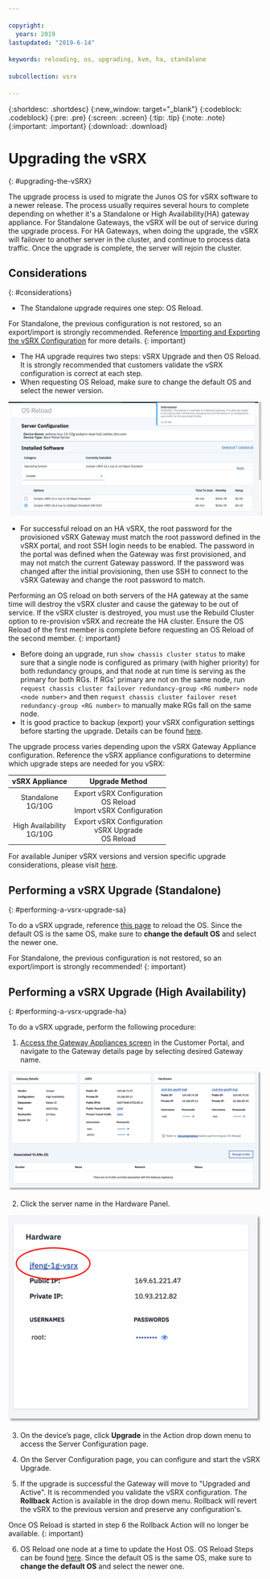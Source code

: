 ```yaml
---

copyright:
  years: 2019
lastupdated: "2019-6-14"

keywords: reloading, os, upgrading, kvm, ha, standalone

subcollection: vsrx

---
```


{:shortdesc: .shortdesc}
{:new_window: target="_blank"}
{:codeblock: .codeblock}
{:pre: .pre}
{:screen: .screen}
{:tip: .tip}
{:note: .note}
{:important: .important}
{:download: .download}

# Upgrading the vSRX
{: #upgrading-the-vSRX}

The upgrade process is used to migrate the Junos OS for vSRX software to a newer release. The process usually requires several hours to complete depending on whether it's a Standalone or High Availability(HA) gateway appliance. For Standalone Gateways, the vSRX will be out of service during the upgrade process. For HA Gateways, when doing the upgrade, the vSRX will failover to another server in the cluster, and continue to process data traffic. Once the upgrade is complete, the server will rejoin the cluster.  

## Considerations
{: #considerations}

* The Standalone upgrade requires one step: OS Reload.

For Standalone, the previous configuration is not restored, so an export/import is strongly recommended. Reference [Importing and Exporting the vSRX Configuration](docs/infrastructure/vsrx?topic=vsrx-importing-and-exporting-the-vsrx-configuration) for more details.
{: important}

* The HA upgrade requires two steps: vSRX Upgrade and then OS Reload. It is strongly recommended that customers validate the vSRX configuration is correct at each step.
* When requesting OS Reload, make sure to change the default OS and select the newer version.

![Change Default OS](images/change_default_os.png)

* For successful reload on an HA vSRX, the root password for the provisioned vSRX Gateway must match the root password defined in the vSRX portal, and root SSH login needs to be enabled. The password in the portal was defined when the Gateway was first provisioned, and may not match the current Gateway password. If the password was changed after the initial provisioning, then use SSH to connect to the vSRX Gateway and change the root password to match.

Performing an OS reload on both servers of the HA gateway at the same time will destroy the vSRX cluster and cause the gateway to be out of service. If the vSRX cluster is destroyed, you must use the Rebuild Cluster option to re-provision vSRX and recreate the HA cluster. Ensure the OS Reload of the first member is complete before requesting an OS Reload of the second member.
{: important}

* Before doing an upgrade, run `show chassis cluster status` to make sure that a single node is configured as primary (with higher priority) for both redundancy groups, and that node at run time is serving as the primary for both RGs. If RGs' primary are not on the same node, run `request chassis cluster failover redundancy-group <RG number> node <node number>` and then `request chassis cluster failover reset redundancy-group <RG number>` to manually make RGs fall on the same node.
* It is good practice to backup (export) your vSRX configuration settings before starting the upgrade. Details can be found [here](/docs/infrastructure/vsrx?topic=vsrx-importing-and-exporting-the-vsrx-configuration).

The upgrade process varies depending upon the vSRX Gateway Appliance configuration. Reference the vSRX appliance configurations to determine which upgrade steps are needed for you vSRX:

| vSRX Appliance              | Upgrade Method                                                      |
| :---:                       |                                                               :---: |
| Standalone<br>1G/10G        | Export vSRX Configuration<br>OS Reload<br>Import vSRX Configuration |
| High Availability<br>1G/10G | Export vSRX Configuration<br>vSRX Upgrade<br>OS Reload              |

For available Juniper vSRX versions and version specific upgrade considerations, please visit [here](/docs/infrastructure/vsrx?topic=vsrx-ibm-cloud-juniper-vsrx-release-notes).

## Performing a vSRX Upgrade (Standalone)
{: #performing-a-vsrx-upgrade-sa}

To do a vSRX upgrade, reference [this page](docs/infrastructure/vsrx?topic=vsrx-reloading-the-os) to reload the OS. Since the default OS is the same OS, make sure to **change the default OS** and select the newer one.

For Standalone, the previous configuration is not restored, so an export/import is strongly recommended!
{: important}

## Performing a vSRX Upgrade (High Availability)
{: #performing-a-vsrx-upgrade-ha}

To do a vSRX upgrade, perform the following procedure:

1. [Access the Gateway Appliances screen](/docs/infrastructure/vsrx?topic=vsrx-viewing-all-your-gateway-appliances) in the Customer Portal, and navigate to the Gateway details page by selecting desired Gateway name.

  ![Gateway Details](images/gw-sa-details.png)

2. Click the server name in the Hardware Panel.

  ![Hardware Server](images/os_hardware.png)
  
3. On the device’s page, click **Upgrade** in the Action drop down menu to access the Server Configuration page.

4. On the Server Configuration page, you can configure and start the vSRX Upgrade.

5. If the upgrade is successful the Gateway will move to "Upgraded and Active". It is recommended you validate the vSRX configuration. The **Rollback** Action is available in the drop down menu. Rollback will revert the vSRX to the previous version and preserve any configuration's.

Once OS Reload is started in step 6 the Rollback Action will no longer be available.
{: important}

6. OS Reload one node at a time to update the Host OS. OS Reload Steps can be found [here](/docs/infrastructure/vsrx?topic=vsrx-reloading-the-os). Since the default OS is the same OS, make sure to **change the default OS** and select the newer one.